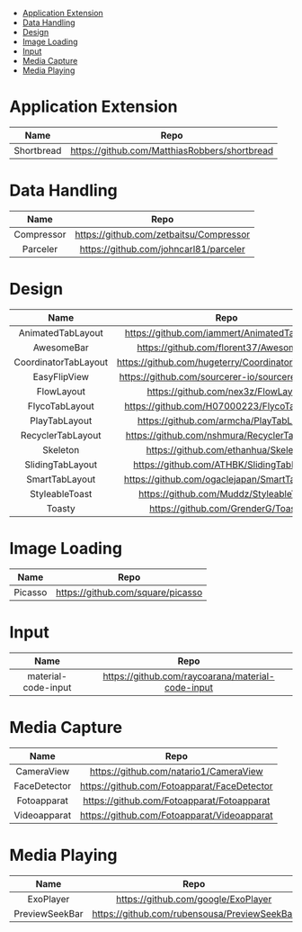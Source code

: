 <!-- TOC depthFrom:1 depthTo:6 withLinks:1 updateOnSave:1 orderedList:0 -->

- [Application Extension](#application-extension)
- [Data Handling](#data-handling)
- [Design](#design)
- [Image Loading](#image-loading)
- [Input](#input)
- [Media Capture](#media-capture)
- [Media Playing](#media-playing)

<!-- /TOC -->
# Application Extension
|Name|Repo|
|:-:|:-:|
|Shortbread|https://github.com/MatthiasRobbers/shortbread|

# Data Handling
|Name|Repo|
|:-:|:-:|
|Compressor|https://github.com/zetbaitsu/Compressor|
|Parceler|https://github.com/johncarl81/parceler|

# Design
|Name|Repo|
|:-:|:-:|
|AnimatedTabLayout|https://github.com/iammert/AnimatedTabLayout|
|AwesomeBar|https://github.com/florent37/AwesomeBar|
|CoordinatorTabLayout|https://github.com/hugeterry/CoordinatorTabLayout|
|EasyFlipView|https://github.com/sourcerer-io/sourcerer-app.git|
|FlowLayout|https://github.com/nex3z/FlowLayout|
|FlycoTabLayout|https://github.com/H07000223/FlycoTabLayout|
|PlayTabLayout|https://github.com/armcha/PlayTabLayout|
|RecyclerTabLayout|https://github.com/nshmura/RecyclerTabLayout|
|Skeleton|https://github.com/ethanhua/Skeleton|
|SlidingTabLayout|https://github.com/ATHBK/SlidingTabLayout|
|SmartTabLayout|https://github.com/ogaclejapan/SmartTabLayout|
|StyleableToast|https://github.com/Muddz/StyleableToast|
|Toasty|https://github.com/GrenderG/Toasty|

# Image Loading
| Name | Repo |
|:----:|:----:|
|Picasso|https://github.com/square/picasso|

# Input
|Name|Repo|
|:-:|:-:|
|material-code-input|https://github.com/raycoarana/material-code-input|

# Media Capture
|Name|Repo|
|:-:|:-:|
|CameraView|https://github.com/natario1/CameraView|
|FaceDetector|https://github.com/Fotoapparat/FaceDetector|
|Fotoapparat|https://github.com/Fotoapparat/Fotoapparat|
|Videoapparat|https://github.com/Fotoapparat/Videoapparat|

# Media Playing
|Name|Repo|
|:-:|:-:|
|ExoPlayer|https://github.com/google/ExoPlayer|
|PreviewSeekBar|https://github.com/rubensousa/PreviewSeekBar|
